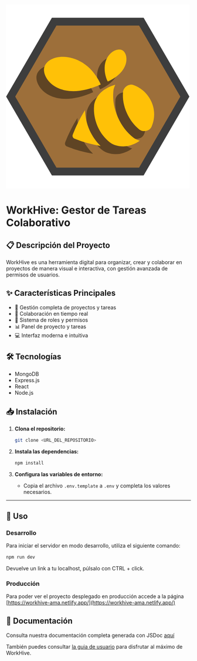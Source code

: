 ![logo WORKHIVE](./src/assets/logo.png)

# WorkHive: Gestor de Tareas Colaborativo

## 📋 Descripción del Proyecto

WorkHive es una herramienta digital para organizar, crear y colaborar en proyectos de manera visual e interactiva, con gestión avanzada de permisos de usuarios.

## ✨ Características Principales

- 🚀 Gestión completa de proyectos y tareas
- 🤝 Colaboración en tiempo real
- 🔐 Sistema de roles y permisos
- 📊 Panel de proyecto y tareas
- 💻 Interfaz moderna e intuitiva

## 🛠 Tecnologías

- MongoDB
- Express.js
- React
- Node.js

## 📥 Instalación

1. **Clona el repositorio:**

   ```bash
   git clone <URL_DEL_REPOSITORIO>
   ```

2. **Instala las dependencias:**

   ```bash
   npm install
   ```

3. **Configura las variables de entorno:**
   - Copia el archivo `.env.template` a `.env` y completa los valores necesarios.

---

## 🔧 Uso

### Desarrollo

Para iniciar el servidor en modo desarrollo, utiliza el siguiente comando:

```bash
npm run dev
```

Devuelve un link a tu localhost, púlsalo con CTRL + click.

### Producción

Para poder ver el proyecto desplegado en producción accede a la página [https://workhive-ama.netlify.app/](https://workhive-ama.netlify.app/)

## 📄 Documentación

Consulta nuestra documentación completa generada con JSDoc [aquí](https://avilrod3004.github.io/WorkHive/docs)

También puedes consultar [la guia de usuario](https://github.com/avilrod3004/WorkHive/wiki/Gu%C3%ADa-de-usuario) para disfrutar al máximo de WorkHive.
